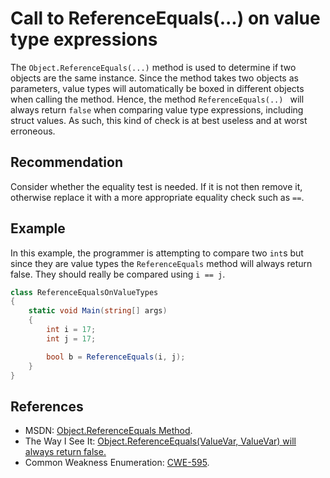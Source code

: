 # Call to ReferenceEquals(...) on value type expressions
The `Object.ReferenceEquals(...)` method is used to determine if two objects are the same instance. Since the method takes two objects as parameters, value types will automatically be boxed in different objects when calling the method. Hence, the method `ReferenceEquals(..) ` will always return `false` when comparing value type expressions, including struct values. As such, this kind of check is at best useless and at worst erroneous.


## Recommendation
Consider whether the equality test is needed. If it is not then remove it, otherwise replace it with a more appropriate equality check such as `==`.


## Example
In this example, the programmer is attempting to compare two `int`s but since they are value types the `ReferenceEquals` method will always return false. They should really be compared using `i == j`.


```csharp
class ReferenceEqualsOnValueTypes
{
    static void Main(string[] args)
    {
        int i = 17;
        int j = 17;

        bool b = ReferenceEquals(i, j);
    }
}

```

## References
* MSDN: [Object.ReferenceEquals Method](http://msdn.microsoft.com/en-us/library/system.object.referenceequals.aspx).
* The Way I See It: [Object.ReferenceEquals(ValueVar, ValueVar) will always return false.](https://docs.microsoft.com/en-us/archive/blogs/vijaysk/object-referenceequalsvaluevar-valuevar-will-always-return-false)
* Common Weakness Enumeration: [CWE-595](https://cwe.mitre.org/data/definitions/595.html).

